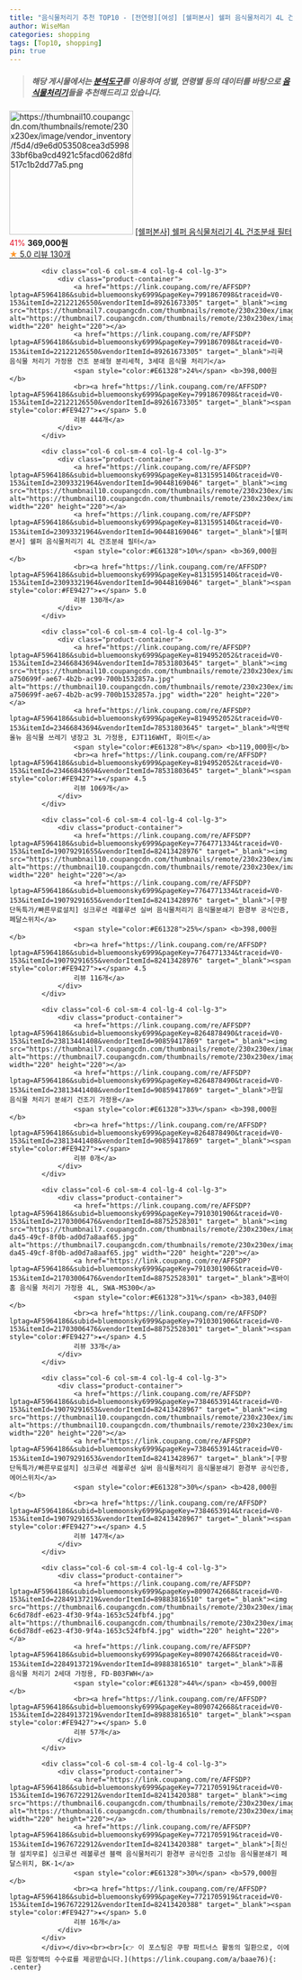 ```yaml
---
title: "음식물처리기 추천 TOP10 - [전연령][여성] [쉘퍼본사] 쉘퍼 음식물처리기 4L 건조분쇄 필터"
author: WiseMan
categories: shopping
tags: [Top10, shopping]
pin: true
---
```


> ##### 해당 게시물에서는 [**분석도구**](https://itemscout.io/)를 이용하여 **성별**, **연령별** 등의 데이터를 바탕으로 [**음식물처리기**](https://link.coupang.com/a/baae76)들을 추천해드리고 있습니다.
<div class="container"><div class="row">
            <div class="col-6 col-sm-4 col-lg-4 col-lg-3">
                <div class="product-container">
                    <a href="https://link.coupang.com/re/AFFSDP?lptag=AF5964186&subid=bluemoonsky6999&pageKey=8131595140&traceid=V0-153&itemId=23093321964&vendorItemId=90448169046" target="_blank"><img src="https://thumbnail10.coupangcdn.com/thumbnails/remote/230x230ex/image/vendor_inventory/f5d4/d9e6d053508cea3d599833bf6ba9cd4921c5facd062d8fd517c1b2dd77a5.png" alt="https://thumbnail10.coupangcdn.com/thumbnails/remote/230x230ex/image/vendor_inventory/f5d4/d9e6d053508cea3d599833bf6ba9cd4921c5facd062d8fd517c1b2dd77a5.png" width="220" height="220"></a>
                    <a href="https://link.coupang.com/re/AFFSDP?lptag=AF5964186&subid=bluemoonsky6999&pageKey=8131595140&traceid=V0-153&itemId=23093321964&vendorItemId=90448169046" target="_blank">[쉘퍼본사] 쉘퍼 음식물처리기 4L 건조분쇄 필터</a>
                    <span style="color:#E61328">41%</span> <b>369,000원</b>
                    <br><a href="https://link.coupang.com/re/AFFSDP?lptag=AF5964186&subid=bluemoonsky6999&pageKey=8131595140&traceid=V0-153&itemId=23093321964&vendorItemId=90448169046" target="_blank"><span style="color:#FE9427">★</span> 5.0
                    리뷰 130개</a>
                </div>
            </div>
            
            <div class="col-6 col-sm-4 col-lg-4 col-lg-3">
                <div class="product-container">
                    <a href="https://link.coupang.com/re/AFFSDP?lptag=AF5964186&subid=bluemoonsky6999&pageKey=7991867098&traceid=V0-153&itemId=22122126550&vendorItemId=89261673305" target="_blank"><img src="https://thumbnail7.coupangcdn.com/thumbnails/remote/230x230ex/image/vendor_inventory/0caa/c8764f43be3e92caa2ba1e7343865ed3fa52c03859baf00158cd6d9ac110.jpg" alt="https://thumbnail7.coupangcdn.com/thumbnails/remote/230x230ex/image/vendor_inventory/0caa/c8764f43be3e92caa2ba1e7343865ed3fa52c03859baf00158cd6d9ac110.jpg" width="220" height="220"></a>
                    <a href="https://link.coupang.com/re/AFFSDP?lptag=AF5964186&subid=bluemoonsky6999&pageKey=7991867098&traceid=V0-153&itemId=22122126550&vendorItemId=89261673305" target="_blank">리쿡 음식물 처리기 가정용 건조 분쇄형 분리세척, 3세대 음식물 처리기</a>
                    <span style="color:#E61328">24%</span> <b>398,000원</b>
                    <br><a href="https://link.coupang.com/re/AFFSDP?lptag=AF5964186&subid=bluemoonsky6999&pageKey=7991867098&traceid=V0-153&itemId=22122126550&vendorItemId=89261673305" target="_blank"><span style="color:#FE9427">★</span> 5.0
                    리뷰 444개</a>
                </div>
            </div>
            
            <div class="col-6 col-sm-4 col-lg-4 col-lg-3">
                <div class="product-container">
                    <a href="https://link.coupang.com/re/AFFSDP?lptag=AF5964186&subid=bluemoonsky6999&pageKey=8131595140&traceid=V0-153&itemId=23093321964&vendorItemId=90448169046" target="_blank"><img src="https://thumbnail10.coupangcdn.com/thumbnails/remote/230x230ex/image/vendor_inventory/f5d4/d9e6d053508cea3d599833bf6ba9cd4921c5facd062d8fd517c1b2dd77a5.png" alt="https://thumbnail10.coupangcdn.com/thumbnails/remote/230x230ex/image/vendor_inventory/f5d4/d9e6d053508cea3d599833bf6ba9cd4921c5facd062d8fd517c1b2dd77a5.png" width="220" height="220"></a>
                    <a href="https://link.coupang.com/re/AFFSDP?lptag=AF5964186&subid=bluemoonsky6999&pageKey=8131595140&traceid=V0-153&itemId=23093321964&vendorItemId=90448169046" target="_blank">[쉘퍼본사] 쉘퍼 음식물처리기 4L 건조분쇄 필터</a>
                    <span style="color:#E61328">10%</span> <b>369,000원</b>
                    <br><a href="https://link.coupang.com/re/AFFSDP?lptag=AF5964186&subid=bluemoonsky6999&pageKey=8131595140&traceid=V0-153&itemId=23093321964&vendorItemId=90448169046" target="_blank"><span style="color:#FE9427">★</span> 5.0
                    리뷰 130개</a>
                </div>
            </div>
            
            <div class="col-6 col-sm-4 col-lg-4 col-lg-3">
                <div class="product-container">
                    <a href="https://link.coupang.com/re/AFFSDP?lptag=AF5964186&subid=bluemoonsky6999&pageKey=8194952052&traceid=V0-153&itemId=23466843694&vendorItemId=78531803645" target="_blank"><img src="https://thumbnail10.coupangcdn.com/thumbnails/remote/230x230ex/image/retail/images/873280651123264-a750699f-ae67-4b2b-ac99-700b1532857a.jpg" alt="https://thumbnail10.coupangcdn.com/thumbnails/remote/230x230ex/image/retail/images/873280651123264-a750699f-ae67-4b2b-ac99-700b1532857a.jpg" width="220" height="220"></a>
                    <a href="https://link.coupang.com/re/AFFSDP?lptag=AF5964186&subid=bluemoonsky6999&pageKey=8194952052&traceid=V0-153&itemId=23466843694&vendorItemId=78531803645" target="_blank">락앤락 올뉴 음식물 쓰레기 냉장고 3L 가정용, EJT116WHT, 화이트</a>
                    <span style="color:#E61328">8%</span> <b>119,000원</b>
                    <br><a href="https://link.coupang.com/re/AFFSDP?lptag=AF5964186&subid=bluemoonsky6999&pageKey=8194952052&traceid=V0-153&itemId=23466843694&vendorItemId=78531803645" target="_blank"><span style="color:#FE9427">★</span> 4.5
                    리뷰 1069개</a>
                </div>
            </div>
            
            <div class="col-6 col-sm-4 col-lg-4 col-lg-3">
                <div class="product-container">
                    <a href="https://link.coupang.com/re/AFFSDP?lptag=AF5964186&subid=bluemoonsky6999&pageKey=7764771334&traceid=V0-153&itemId=19079291655&vendorItemId=82413428976" target="_blank"><img src="https://thumbnail10.coupangcdn.com/thumbnails/remote/230x230ex/image/vendor_inventory/a922/72d8db52f9e0257a4dc45c0ddd4fe3e7b49d7f8c840edbbc3fdd7b5884b5.jpg" alt="https://thumbnail10.coupangcdn.com/thumbnails/remote/230x230ex/image/vendor_inventory/a922/72d8db52f9e0257a4dc45c0ddd4fe3e7b49d7f8c840edbbc3fdd7b5884b5.jpg" width="220" height="220"></a>
                    <a href="https://link.coupang.com/re/AFFSDP?lptag=AF5964186&subid=bluemoonsky6999&pageKey=7764771334&traceid=V0-153&itemId=19079291655&vendorItemId=82413428976" target="_blank">[쿠팡단독특가/빠른무료설치] 싱크루션 레볼루션 실버 음식물처리기 음식물분쇄기 환경부 공식인증, 페달스위치</a>
                    <span style="color:#E61328">25%</span> <b>398,000원</b>
                    <br><a href="https://link.coupang.com/re/AFFSDP?lptag=AF5964186&subid=bluemoonsky6999&pageKey=7764771334&traceid=V0-153&itemId=19079291655&vendorItemId=82413428976" target="_blank"><span style="color:#FE9427">★</span> 4.5
                    리뷰 116개</a>
                </div>
            </div>
            
            <div class="col-6 col-sm-4 col-lg-4 col-lg-3">
                <div class="product-container">
                    <a href="https://link.coupang.com/re/AFFSDP?lptag=AF5964186&subid=bluemoonsky6999&pageKey=8264878490&traceid=V0-153&itemId=23813441408&vendorItemId=90859417869" target="_blank"><img src="https://thumbnail7.coupangcdn.com/thumbnails/remote/230x230ex/image/vendor_inventory/3a8b/1d281c8df7a1122ee45379a3895f4ba125aabee5f2e98ba29e0f32ba579e.jpg" alt="https://thumbnail7.coupangcdn.com/thumbnails/remote/230x230ex/image/vendor_inventory/3a8b/1d281c8df7a1122ee45379a3895f4ba125aabee5f2e98ba29e0f32ba579e.jpg" width="220" height="220"></a>
                    <a href="https://link.coupang.com/re/AFFSDP?lptag=AF5964186&subid=bluemoonsky6999&pageKey=8264878490&traceid=V0-153&itemId=23813441408&vendorItemId=90859417869" target="_blank">한일 음식물 처리기 분쇄기 건조기 가정용</a>
                    <span style="color:#E61328">33%</span> <b>398,000원</b>
                    <br><a href="https://link.coupang.com/re/AFFSDP?lptag=AF5964186&subid=bluemoonsky6999&pageKey=8264878490&traceid=V0-153&itemId=23813441408&vendorItemId=90859417869" target="_blank"><span style="color:#FE9427">★</span> 
                    리뷰 0개</a>
                </div>
            </div>
            
            <div class="col-6 col-sm-4 col-lg-4 col-lg-3">
                <div class="product-container">
                    <a href="https://link.coupang.com/re/AFFSDP?lptag=AF5964186&subid=bluemoonsky6999&pageKey=7910301906&traceid=V0-153&itemId=21703006476&vendorItemId=88752528301" target="_blank"><img src="https://thumbnail7.coupangcdn.com/thumbnails/remote/230x230ex/image/retail/images/2024/02/19/17/6/ac0c62fe-da45-49cf-8f0b-ad0d7a8aaf65.jpg" alt="https://thumbnail7.coupangcdn.com/thumbnails/remote/230x230ex/image/retail/images/2024/02/19/17/6/ac0c62fe-da45-49cf-8f0b-ad0d7a8aaf65.jpg" width="220" height="220"></a>
                    <a href="https://link.coupang.com/re/AFFSDP?lptag=AF5964186&subid=bluemoonsky6999&pageKey=7910301906&traceid=V0-153&itemId=21703006476&vendorItemId=88752528301" target="_blank">홈바이홈 음식물 처리기 가정용 4L, SWA-MS300</a>
                    <span style="color:#E61328">31%</span> <b>383,040원</b>
                    <br><a href="https://link.coupang.com/re/AFFSDP?lptag=AF5964186&subid=bluemoonsky6999&pageKey=7910301906&traceid=V0-153&itemId=21703006476&vendorItemId=88752528301" target="_blank"><span style="color:#FE9427">★</span> 4.5
                    리뷰 33개</a>
                </div>
            </div>
            
            <div class="col-6 col-sm-4 col-lg-4 col-lg-3">
                <div class="product-container">
                    <a href="https://link.coupang.com/re/AFFSDP?lptag=AF5964186&subid=bluemoonsky6999&pageKey=7384653914&traceid=V0-153&itemId=19079291653&vendorItemId=82413428967" target="_blank"><img src="https://thumbnail10.coupangcdn.com/thumbnails/remote/230x230ex/image/vendor_inventory/a922/72d8db52f9e0257a4dc45c0ddd4fe3e7b49d7f8c840edbbc3fdd7b5884b5.jpg" alt="https://thumbnail10.coupangcdn.com/thumbnails/remote/230x230ex/image/vendor_inventory/a922/72d8db52f9e0257a4dc45c0ddd4fe3e7b49d7f8c840edbbc3fdd7b5884b5.jpg" width="220" height="220"></a>
                    <a href="https://link.coupang.com/re/AFFSDP?lptag=AF5964186&subid=bluemoonsky6999&pageKey=7384653914&traceid=V0-153&itemId=19079291653&vendorItemId=82413428967" target="_blank">[쿠팡단독특가/빠른무료설치] 싱크루션 레볼루션 실버 음식물처리기 음식물분쇄기 환경부 공식인증, 에어스위치</a>
                    <span style="color:#E61328">30%</span> <b>428,000원</b>
                    <br><a href="https://link.coupang.com/re/AFFSDP?lptag=AF5964186&subid=bluemoonsky6999&pageKey=7384653914&traceid=V0-153&itemId=19079291653&vendorItemId=82413428967" target="_blank"><span style="color:#FE9427">★</span> 4.5
                    리뷰 147개</a>
                </div>
            </div>
            
            <div class="col-6 col-sm-4 col-lg-4 col-lg-3">
                <div class="product-container">
                    <a href="https://link.coupang.com/re/AFFSDP?lptag=AF5964186&subid=bluemoonsky6999&pageKey=8090742668&traceid=V0-153&itemId=22849137219&vendorItemId=89883816510" target="_blank"><img src="https://thumbnail6.coupangcdn.com/thumbnails/remote/230x230ex/image/retail/images/1297034926875303-6c6d78df-e623-4f30-9f4a-1653c524fbf4.jpg" alt="https://thumbnail6.coupangcdn.com/thumbnails/remote/230x230ex/image/retail/images/1297034926875303-6c6d78df-e623-4f30-9f4a-1653c524fbf4.jpg" width="220" height="220"></a>
                    <a href="https://link.coupang.com/re/AFFSDP?lptag=AF5964186&subid=bluemoonsky6999&pageKey=8090742668&traceid=V0-153&itemId=22849137219&vendorItemId=89883816510" target="_blank">휴롬 음식물 처리기 2세대 가정용, FD-B03FWH</a>
                    <span style="color:#E61328">44%</span> <b>459,000원</b>
                    <br><a href="https://link.coupang.com/re/AFFSDP?lptag=AF5964186&subid=bluemoonsky6999&pageKey=8090742668&traceid=V0-153&itemId=22849137219&vendorItemId=89883816510" target="_blank"><span style="color:#FE9427">★</span> 5.0
                    리뷰 57개</a>
                </div>
            </div>
            
            <div class="col-6 col-sm-4 col-lg-4 col-lg-3">
                <div class="product-container">
                    <a href="https://link.coupang.com/re/AFFSDP?lptag=AF5964186&subid=bluemoonsky6999&pageKey=7721705919&traceid=V0-153&itemId=19676722912&vendorItemId=82413420388" target="_blank"><img src="https://thumbnail6.coupangcdn.com/thumbnails/remote/230x230ex/image/vendor_inventory/3606/d0623ebe0716578f859ee20f60b506655f1f2c9c860ce12ed0463479b950.jpg" alt="https://thumbnail6.coupangcdn.com/thumbnails/remote/230x230ex/image/vendor_inventory/3606/d0623ebe0716578f859ee20f60b506655f1f2c9c860ce12ed0463479b950.jpg" width="220" height="220"></a>
                    <a href="https://link.coupang.com/re/AFFSDP?lptag=AF5964186&subid=bluemoonsky6999&pageKey=7721705919&traceid=V0-153&itemId=19676722912&vendorItemId=82413420388" target="_blank">[최신형 설치무료] 싱크루션 레볼루션 블랙 음식물처리기 환경부 공식인증 고성능 음식물분쇄기 페달스위치, BK-1</a>
                    <span style="color:#E61328">30%</span> <b>579,000원</b>
                    <br><a href="https://link.coupang.com/re/AFFSDP?lptag=AF5964186&subid=bluemoonsky6999&pageKey=7721705919&traceid=V0-153&itemId=19676722912&vendorItemId=82413420388" target="_blank"><span style="color:#FE9427">★</span> 5.0
                    리뷰 16개</a>
                </div>
            </div>
            </div></div><br><br>[👉 이 포스팅은 쿠팡 파트너스 활동의 일환으로, 이에 따른 일정액의 수수료를 제공받습니다.](https://link.coupang.com/a/baae76){: .center}